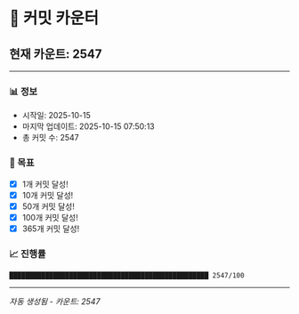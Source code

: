 # 🔢 커밋 카운터

## 현재 카운트: 2547

---

### 📊 정보
- 시작일: 2025-10-15
- 마지막 업데이트: 2025-10-15 07:50:13
- 총 커밋 수: 2547

### 🎯 목표
- [x] 1개 커밋 달성!
- [x] 10개 커밋 달성!
- [x] 50개 커밋 달성!
- [x] 100개 커밋 달성!
- [x] 365개 커밋 달성!

### 📈 진행률
```
██████████████████████████████████████████████████ 2547/100
```

---
*자동 생성됨 - 카운트: 2547*
